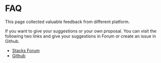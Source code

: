 # FAQ

This page collected valuable feedback from different platform.

If you want to give your suggestions or your own proposal. You can visit the following two links and give your suggestions in Forum or create an issue in Github.
- [Stacks Forum](https://forum.stacks.org/t/request-for-testing-alpha-mining-bot/11372)
- [Github](https://github.com/Daemon-Technologies)


#### 

#### 



